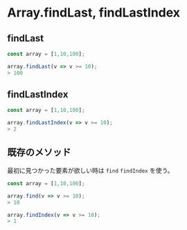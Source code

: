 # Array.findLast, findLastIndex

## findLast

```typescript
const array = [1,10,100];

array.findLast(v => v >= 10);
> 100
```

## findLastIndex

```typescript
const array = [1,10,100];

array.findLastIndex(v => v >= 10);
> 2
```

## 既存のメソッド

最初に見つかった要素が欲しい時は `find` `findIndex` を使う。

```typescript
const array = [1,10,100];

array.find(v => v >= 10);
> 10

array.findIndex(v => v >= 10);
> 1
```

